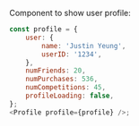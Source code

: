 Component to show user profile:

```js
const profile = {
    user: {
        name: 'Justin Yeung',
        userID: '1234',
    },
    numFriends: 20,
    numPurchases: 536,
    numCompetitions: 45,
    profileLoading: false,
};
<Profile profile={profile} />;
```
